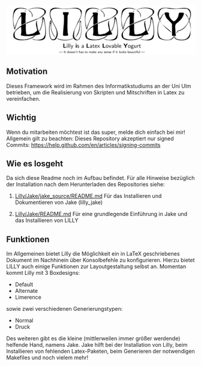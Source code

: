 ![Titelschmild Witelbild](Header.png)

## Motivation 

Dieses Framework wird im Rahmen des Informatikstudiums an der Uni Ulm betrieben, um die Realisierung von Skripten und Mitschriften in Latex zu vereinfachen.


## Wichtig

Wenn du mitarbeiten möchtest ist das super, melde dich einfach bei mir! Allgemein gilt zu beachten: 
Dieses Repository akzeptiert nur signed Commits: https://help.github.com/en/articles/signing-commits

## Wie es losgeht
Da sich diese Readme noch im Aufbau befindet. Für alle Hinweise bezüglich der Installation nach dem Herunterladen des Repositories siehe:

1. [Lilly/Jake/jake_source/README.md](Lilly/Jake/jake_source/README.md)
   Für das Installieren und Dokumentieren von Jake (lilly_jake) 

2. [Lilly/Jake/README.md](Lilly/Jake/README.md) 
   Für eine grundlegende Einführung in Jake und das Installieren von LILLY


## Funktionen 

Im Allgemeinen bietet Lilly die Möglichkeit ein in LaTeX geschriebenes Dokument im Nachhinein über Konsolbefehle zu konfigurieren. Hierzu bietet LILLY auch einige Funktionen zur Layoutgestaltung selbst an.
Momentan kommt Lilly mit 3 Boxdesigns: 

- Default 
- Alternate 
- Limerence 

sowie zwei verschiedenen Generierungstypen:

- Normal
- Druck

Des weiteren gibt es die kleine (mittlerweilen immer größer werdende) helfende Hand, namens Jake. 
Jake hilft bei der Installation von Lilly, beim Installieren von fehlenden Latex-Paketen, beim Generieren der notwendigen Makefiles und noch vielem mehr!
